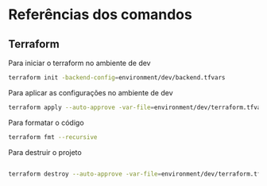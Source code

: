 # Referências dos comandos

## Terraform


Para iniciar o terraform no ambiente de dev

```bash
terraform init -backend-config=environment/dev/backend.tfvars
```

Para aplicar as configurações no ambiente de dev

```bash
terraform apply --auto-approve -var-file=environment/dev/terraform.tfvars

```
Para formatar o código

```bash
terraform fmt --recursive
```

Para destruir o projeto

```bash

terraform destroy --auto-approve -var-file=environment/dev/terraform.tfvars

```